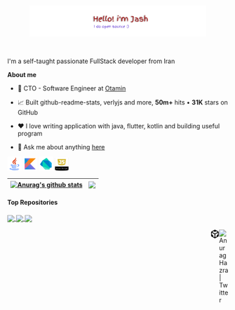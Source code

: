 <p align="center"><a href="https://anuraghazra.github.io"><img width="80%" src="./assets/gh-readme-header.png" /></a></p>

<br />

I'm a self-taught passionate FullStack developer from Iran

**About me**

- 💼 CTO - Software Engineer at [Otamin](http://otamin.com/)

- 📈 Built github-readme-stats, verlyjs and more, **50m+** hits • **31K** stars on GitHub

- ❤️ I love writing application with java, flutter, kotlin and building useful program

- 💬 Ask me about anything [here](https://github.com/jashakouri/jashakouri/issues)

<code><img height="32" width="32" src="./assets/java-icon.png"></code>
<code><img height="32" width="32" src="./assets/kotlin-icon.png"></code>
<code><img height="32" width="32" src="./assets/dart-icon.png"></code>
<code><img height="32" width="32" src="./assets/js-icon.png"></code>


| <a href="https://github.com/jashakouri"><img align="center" src="https://github-readme-stats.vercel.app/api?username=jashakouri&show_icons=true&include_all_commits=true&theme=buefy&hide_border=true" alt="Anurag's github stats" /></a> | <a href="https://github.com/jashakouri"><img align="center" src="https://github-readme-stats.vercel.app/api/top-langs/?username=jashakouri&layout=compact&theme=buefy&hide_border=true" /></a> |
| ------------- | ------------- |

#### Top Repositories


<a href="https://github.com/JaShakouri/OpenCv-face-detection-recorder">
  <img align="center" src="https://github-readme-stats.vercel.app/api/pin/?username=jashakouri&repo=OpenCv-face-detection-recorder&theme=buefy" />
</a>

<a href="https://github.com/JaShakouri/Offline-First">
  <img align="center" src="https://github-readme-stats.vercel.app/api/pin/?username=jashakouri&repo=Offline-First&theme=buefy" />
</a>

<a href="https://github.com/JaShakouri/flutter-reserve">
  <img align="center" src="https://github-readme-stats.vercel.app/api/pin/?username=jashakouri&repo=flutter-reserve&theme=buefy" />
</a>

<br />
<br />

<a href="https://twitter.com/anuraghazru">
  <img align="right" alt="Anurag Hazra | Twitter" width="21px" src="https://raw.githubusercontent.com/anuraghazra/anuraghazra/master/assets/twitter.svg" />
</a>
<a href="https://codesandbox.io/u/anuraghazra">
  <img align="right" alt="Anurag Hazra | CodeSandbox" width="20px" src="https://raw.githubusercontent.com/anuraghazra/anuraghazra/master/assets/codesandbox.svg" />
</a>

